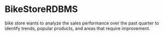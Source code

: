 # BikeStoreRDBMS
 bike store wants to analyze the sales performance over the past quarter to identify trends, popular products, and areas that require improvement. 
